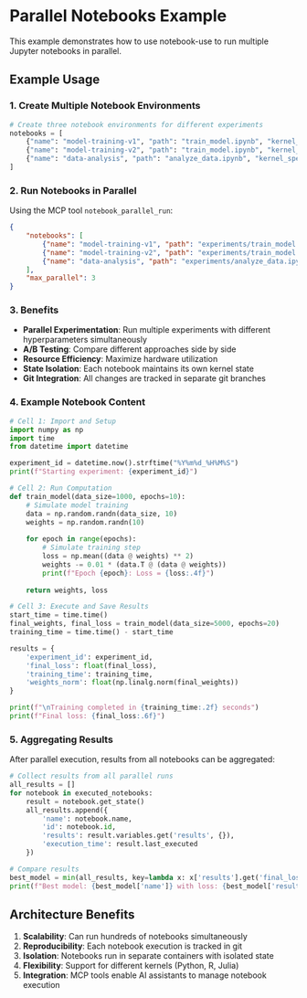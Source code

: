 # Parallel Notebooks Example

This example demonstrates how to use notebook-use to run multiple Jupyter notebooks in parallel.

## Example Usage

### 1. Create Multiple Notebook Environments

```python
# Create three notebook environments for different experiments
notebooks = [
    {"name": "model-training-v1", "path": "train_model.ipynb", "kernel_spec": "python3"},
    {"name": "model-training-v2", "path": "train_model.ipynb", "kernel_spec": "python3"},
    {"name": "data-analysis", "path": "analyze_data.ipynb", "kernel_spec": "python3"}
]
```

### 2. Run Notebooks in Parallel

Using the MCP tool `notebook_parallel_run`:

```json
{
    "notebooks": [
        {"name": "model-training-v1", "path": "experiments/train_model.ipynb"},
        {"name": "model-training-v2", "path": "experiments/train_model.ipynb"},
        {"name": "data-analysis", "path": "experiments/analyze_data.ipynb"}
    ],
    "max_parallel": 3
}
```

### 3. Benefits

- **Parallel Experimentation**: Run multiple experiments with different hyperparameters simultaneously
- **A/B Testing**: Compare different approaches side by side
- **Resource Efficiency**: Maximize hardware utilization
- **State Isolation**: Each notebook maintains its own kernel state
- **Git Integration**: All changes are tracked in separate git branches

### 4. Example Notebook Content

```python
# Cell 1: Import and Setup
import numpy as np
import time
from datetime import datetime

experiment_id = datetime.now().strftime("%Y%m%d_%H%M%S")
print(f"Starting experiment: {experiment_id}")

# Cell 2: Run Computation
def train_model(data_size=1000, epochs=10):
    # Simulate model training
    data = np.random.randn(data_size, 10)
    weights = np.random.randn(10)
    
    for epoch in range(epochs):
        # Simulate training step
        loss = np.mean((data @ weights) ** 2)
        weights -= 0.01 * (data.T @ (data @ weights))
        print(f"Epoch {epoch}: Loss = {loss:.4f}")
    
    return weights, loss

# Cell 3: Execute and Save Results
start_time = time.time()
final_weights, final_loss = train_model(data_size=5000, epochs=20)
training_time = time.time() - start_time

results = {
    'experiment_id': experiment_id,
    'final_loss': float(final_loss),
    'training_time': training_time,
    'weights_norm': float(np.linalg.norm(final_weights))
}

print(f"\nTraining completed in {training_time:.2f} seconds")
print(f"Final loss: {final_loss:.6f}")
```

### 5. Aggregating Results

After parallel execution, results from all notebooks can be aggregated:

```python
# Collect results from all parallel runs
all_results = []
for notebook in executed_notebooks:
    result = notebook.get_state()
    all_results.append({
        'name': notebook.name,
        'id': notebook.id,
        'results': result.variables.get('results', {}),
        'execution_time': result.last_executed
    })

# Compare results
best_model = min(all_results, key=lambda x: x['results'].get('final_loss', float('inf')))
print(f"Best model: {best_model['name']} with loss: {best_model['results']['final_loss']}")
```

## Architecture Benefits

1. **Scalability**: Can run hundreds of notebooks simultaneously
2. **Reproducibility**: Each notebook execution is tracked in git
3. **Isolation**: Notebooks run in separate containers with isolated state
4. **Flexibility**: Support for different kernels (Python, R, Julia)
5. **Integration**: MCP tools enable AI assistants to manage notebook execution